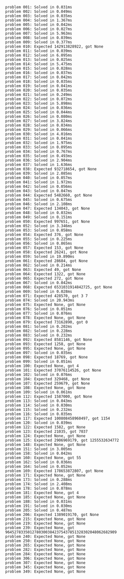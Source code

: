     problem 001: Solved in 0.031ms
    problem 002: Solved in 0.049ms
    problem 003: Solved in 0.035ms
    problem 004: Solved in 1.367ms
    problem 005: Solved in 0.042ms
    problem 006: Solved in 0.027ms
    problem 007: Solved in 5.963ms
    problem 008: Solved in 0.039ms
    problem 009: Solved in 0.377ms
    problem 010: Expected 142913828922, got None
    problem 011: Solved in 0.039ms
    problem 012: Solved in 6.095ms
    problem 013: Solved in 0.025ms
    problem 014: Solved in 5.475ms
    problem 015: Solved in 0.028ms
    problem 016: Solved in 0.037ms
    problem 017: Solved in 0.042ms
    problem 018: Solved in 0.035ms
    problem 019: Solved in 0.041ms
    problem 020: Solved in 0.035ms
    problem 021: Solved in 0.249ms
    problem 022: Solved in 0.072ms
    problem 023: Solved in 5.898ms
    problem 024: Solved in 0.036ms
    problem 025: Solved in 0.044ms
    problem 026: Solved in 0.080ms
    problem 027: Solved in 3.824ms
    problem 028: Solved in 0.034ms
    problem 029: Solved in 0.066ms
    problem 030: Solved in 4.016ms
    problem 031: Solved in 0.041ms
    problem 032: Solved in 1.975ms
    problem 033: Solved in 0.095ms
    problem 034: Solved in 0.767ms
    problem 035: Solved in 0.493ms
    problem 036: Solved in 2.904ms
    problem 037: Solved in 1.636ms
    problem 038: Expected 932718654, got None
    problem 039: Solved in 2.085ms
    problem 040: Solved in 0.057ms
    problem 041: Solved in 1.972ms
    problem 042: Solved in 0.056ms
    problem 043: Solved in 0.047ms
    problem 044: Expected 5482660, got None
    problem 045: Solved in 0.675ms
    problem 046: Solved in 2.108ms
    problem 047: Expected 134043, got None
    problem 048: Solved in 0.032ms
    problem 049: Solved in 0.151ms
    problem 050: Expected 997651, got None
    problem 052: Solved in 3.346ms
    problem 053: Solved in 0.058ms
    problem 054: Expected 376, got None
    problem 055: Solved in 0.225ms
    problem 056: Solved in 0.865ms
    problem 057: Expected 153, got None
    problem 058: Expected 26241, got None
    problem 059: Solved in 19.890ms
    problem 061: Expected 28684, got None
    problem 062: Solved in 0.214ms
    problem 063: Expected 49, got None
    problem 064: Expected 1322, got None
    problem 065: Expected 272, got None
    problem 067: Solved in 0.042ms
    problem 068: Expected 6531031914842725, got None
    problem 069: Solved in 0.028ms
    problem 071: Expected 428570, got 3 7
    problem 074: Solved in 20.943ms
    problem 075: Expected None, got None
    problem 076: Solved in 0.051ms
    problem 077: Solved in 0.076ms
    problem 078: Expected None, got None
    problem 079: Expected 73162890, got 0
    problem 081: Solved in 0.202ms
    problem 082: Solved in 0.228ms
    problem 083: Solved in 0.232ms
    problem 092: Expected 8581146, got None
    problem 093: Expected 1258, got None
    problem 095: Expected None, got None
    problem 097: Solved in 0.035ms
    problem 098: Expected 18769, got None
    problem 099: Solved in 0.051ms
    problem 100: Expected None, got 4
    problem 101: Expected 37076114526, got None
    problem 102: Solved in 0.076ms
    problem 104: Expected 329468, got None
    problem 107: Expected 259679, got None
    problem 108: Expected None, got None
    problem 109: Solved in 0.061ms
    problem 112: Expected 1587000, got None
    problem 113: Solved in 0.043ms
    problem 114: Solved in 0.030ms
    problem 115: Solved in 0.232ms
    problem 116: Solved in 0.035ms
    problem 117: Expected 100808458960497, got 1154
    problem 120: Solved in 0.039ms
    problem 122: Expected 1582, got None
    problem 123: Expected 21035, got 7037
    problem 124: Expected None, got None
    problem 125: Expected 2906969179, got 1255532634772
    problem 148: Expected None, got None
    problem 151: Solved in 3.005ms
    problem 158: Solved in 0.042ms
    problem 160: Expected None, got 55
    problem 162: Solved in 0.036ms
    problem 164: Solved in 0.052ms
    problem 169: Expected 178653872807, got None
    problem 171: Expected None, got None
    problem 173: Solved in 0.288ms
    problem 174: Solved in 2.408ms
    problem 178: Solved in 0.078ms
    problem 181: Expected None, got 4
    problem 185: Expected None, got None
    problem 188: Solved in 0.031ms
    problem 191: Solved in 0.030ms
    problem 205: Solved in 0.487ms
    problem 206: Expected 1389019170, got None
    problem 215: Expected None, got None
    problem 219: Expected None, got None
    problem 239: Expected None, got 96452783350127803003842375437851328302048062682909
    problem 240: Expected None, got None
    problem 250: Expected None, got None
    problem 265: Expected None, got None
    problem 282: Expected None, got None
    problem 284: Expected None, got None
    problem 306: Expected None, got None
    problem 307: Expected None, got None
    problem 345: Expected None, got None
    problem 349: Expected None, got None
